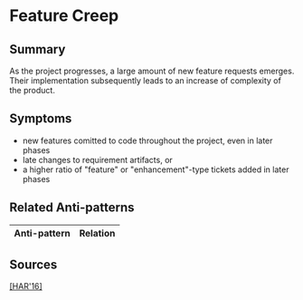 # Feature Creep

## Summary
As the project progresses, a large amount of new feature requests emerges. Their implementation subsequently leads to an increase of complexity of the product.

## Symptoms
 - new features comitted to code throughout the project, even in later phases
 - late changes to requirement artifacts, or
 - a higher ratio of "feature" or "enhancement"-type tickets added in later phases

## Related Anti-patterns
| Anti-pattern  | Relation |
|--|--|

## Sources
[[HAR'16]](../References.md)
